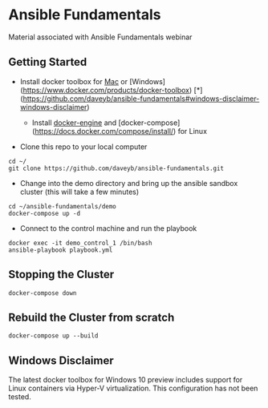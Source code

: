 # Ansible Fundamentals
Material associated with Ansible Fundamentals webinar

## Getting Started

- Install docker toolbox for [Mac](https://www.docker.com/products/docker-toolbox) or [Windows] (https://www.docker.com/products/docker-toolbox) [*] (https://github.com/daveyb/ansible-fundamentals#windows-disclaimer-windows-disclaimer)
  - Install [docker-engine](https://docs.docker.com/engine/installation/) and [docker-compose] (https://docs.docker.com/compose/install/) for Linux

- Clone this repo to your local computer
```
cd ~/
git clone https://github.com/daveyb/ansible-fundamentals.git
```

- Change into the demo directory and bring up the ansible sandbox cluster (this will take a few minutes)
```
cd ~/ansible-fundamentals/demo
docker-compose up -d
```

- Connect to the control machine and run the playbook
```
docker exec -it demo_control_1 /bin/bash
ansible-playbook playbook.yml
```

## Stopping the Cluster
```
docker-compose down
```

## Rebuild the Cluster from scratch
```
docker-compose up --build
```

## Windows Disclaimer
The latest docker toolbox for Windows 10 preview includes support for Linux containers via Hyper-V virtualization. This configuration has not been tested.

